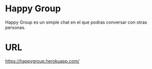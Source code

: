 # Happy Group

Happy Group es un simple chat en el que podras conversar con otras personas.

# URL

https://happygroup.herokuapp.com/
